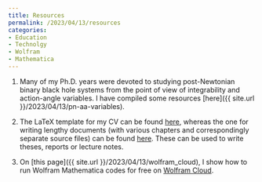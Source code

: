 ```yaml
---
title: Resources
permalink: /2023/04/13/resources
categories:
- Education
- Technolgy
- Wolfram
- Mathematica
---
```




1. Many of my Ph.D. years were devoted to studying post-Newtonian
binary black hole systems from the point of view of integrability and
action-angle variables. I have compiled some resources 
[here]({{ site.url }}/2023/04/13/pn-aa-variables).


2. The LaTeX template for my CV can be found 
[here](https://github.com/sashwattanay/Curriculum-Vitae), whereas the one
for writing lengthy documents (with various chapters and correspondingly
separate source files) can be found 
[here](https://github.com/sashwattanay/Thesis-Report-LaTeX-Template).
These can be used to write theses, reports or lecture notes.



3. On [this page]({{ site.url }}/2023/04/13/wolfram_cloud), I show how to run 
Wolfram Mathematica codes for free on 
[Wolfram Cloud](https://www.wolframcloud.com/).



